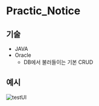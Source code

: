 # Practic_Notice

## 기술
- JAVA
- Oracle
  - DB에서 불러들이는 기본 CRUD

## 예시
![testUI](https://user-images.githubusercontent.com/45350620/127291153-c1e1c94f-20a2-4cbe-a7ca-391cb1bc67e1.png)
